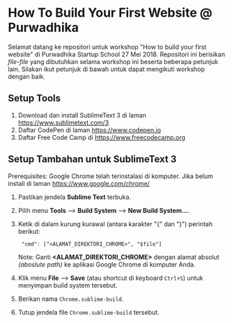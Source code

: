 How To Build Your First Website @ Purwadhika
============================================

Selamat datang ke repositori untuk workshop "How to build your first website" di Purwadhika Startup School 27 Mei 2018.
Repositori ini berisikan _file-file_ yang dibutuhkan selama workshop ini beserta beberapa petunjuk lain.
Silakan ikut petunjuk di bawah untuk dapat mengikuti workshop dengan baik.

Setup Tools
-----------
1. Download dan install SublimeText 3 di laman https://www.sublimetext.com/3
2. Daftar CodePen di laman https://www.codepen.io
3. Daftar Free Code Camp di https://www.freecodecamp.org


Setup Tambahan untuk SublimeText 3
----------------------------------
Prerequisites: Google Chrome telah terinstalasi di komputer. Jika belum install di laman https://www.google.com/chrome/

1. Pastikan jendela **Sublime Text** terbuka.
2. Pilih menu **Tools** --> **Build System** --> **New Build System...**.
3. Ketik di dalam kurung kurawal (antara karakter "{" dan "}") perintah berikut:

     	"cmd": ["<ALAMAT_DIREKTORI_CHROME>", "$file"]

   Note: Ganti **<ALAMAT_DIREKTORI_CHROME>** dengan alamat absolut _(aboslute path)_ ke aplikasi Google Chrome di komputer Anda.

4. Klik menu **File** --> **Save** (atau shortcut di keyboard `Ctrl+S`) untuk menyimpan build system tersebut.
5. Berikan nama `Chrome.sublime-build`.
6. Tutup jendela file `Chrome.sublime-build` tersebut.
